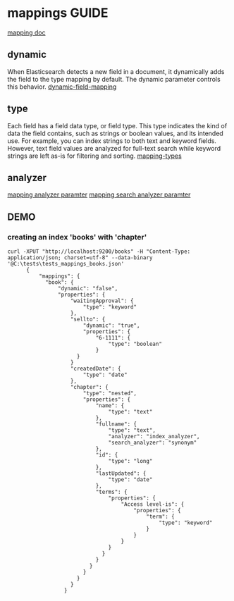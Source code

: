 # mappings GUIDE

[mapping doc](https://www.elastic.co/guide/en/elasticsearch/reference/master/mapping.html)

## dynamic

When Elasticsearch detects a new field in a document, it dynamically adds the field to the type mapping by default. The dynamic parameter controls this behavior.
[dynamic-field-mapping](https://www.elastic.co/guide/en/elasticsearch/reference/master/dynamic-field-mapping.html)

## type

Each field has a field data type, or field type. This type indicates the kind of data the field contains, such as strings or boolean values, and its intended use. For example, you can index strings to both text and keyword fields. However, text field values are analyzed for full-text search while keyword strings are left as-is for filtering and sorting.
[mapping-types](https://www.elastic.co/guide/en/elasticsearch/reference/master/mapping-types.html)

## analyzer

[mapping analyzer paramter](https://www.elastic.co/guide/en/elasticsearch/reference/master/analyzer.html)
[mapping search analyzer paramter](https://www.elastic.co/guide/en/elasticsearch/reference/master/search-analyzer.html)


## DEMO

### creating an index 'books' with 'chapter' 
```
curl -XPUT "http://localhost:9200/books" -H "Content-Type: application/json; charset=utf-8" --data-binary '@C:\tests\tests_mappings_books.json'
      {
          "mappings": {
            "book": {
                "dynamic": "false",
                "properties": {
                    "waitingApproval": {
                        "type": "keyword"
                    },
                    "sellto": {
                        "dynamic": "true",
                        "properties": {
                            "6-1111": {
                                "type": "boolean"
                            }
                      }
                    }
                    "createdDate": {
                        "type": "date"
                    },
                    "chapter": {
                        "type": "nested",
                        "properties": {
                            "name": {
                                "type": "text"
                            },
                            "fullname": {
                                "type": "text",
                                "analyzer": "index_analyzer",
                                "search_analyzer": "synonym"
                            },
                            "id": {
                                "type": "long"
                            },
                            "lastUpdated": {
                                "type": "date"
                            },
                            "terms": {
                                "properties": {
                                    "Access level-is": {
                                        "properties": {
                                            "term": {
                                                "type": "keyword"
                                            }
                                        }
                                    }
                                }
                              }
                            }
                          }
                        }
                      }
                    }
                  }
```
